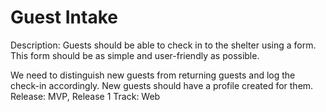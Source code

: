 # Guest Intake

Description: Guests should be able to check in to the shelter using a form. This form should be as simple and user-friendly as possible.

We need to distinguish new guests from returning guests and log the check-in accordingly. New guests should have a profile created for them.
Release: MVP, Release 1
Track: Web